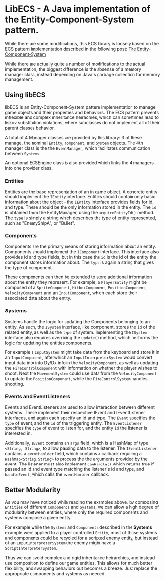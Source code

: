 # LibECS - A Java implementation of the Entity-Component-System pattern.

While there are some modifications, this ECS library is loosely based on the ECS pattern implementation described in the following post: [The Entity-Component-System](https://www.gamasutra.com/blogs/TobiasStein/20171122/310172/The_EntityComponentSystem__An_awesome_gamedesign_pattern_in_C_Part_1.php)

While there are actually quite a number of modifications to the actual implementation, the biggest difference is the absense of a memory manager class, instead depending on Java's garbage collection for memory management.

## Using libECS

libECS is an Entity-Component-System pattern implementation to manage game objects and their properties and behaviors. The ECS pattern prevents inflexible and complex inheritance heirachies, which can sometimes lead to liskov substitution violations, where subclasses do not implement all of their parent classes behavior.

A total of 4 Manager classes are provided by this library: 3 of these manage, the nominal `Entity`, `Component`, and `System` objects. The 4th manager class is the the `EventManager`, which facilitates communication between `Systems`.

An optional ECSEngine class is also provided which links the 4 managers into one provider class.

### Entities

Entities are the base representation of an in game object. A concrete entity should implement the `IEntity` interface. Entities should contain only basic information about the object - the `IEntity` interface provides fields for id, and type. These should be the only information stored in the entity. The `id` is obtained from the EntityManager, using the `acquireEntityId()` method. The `type` is simply a string which describes the type of entity represented, such as "EnemyShipA", or "Bullet".

### Components

Components are the primary means of storing information about an entity. Components should implement the `IComponent` interface. This interface also provides id and type fields, but in this case the `id` is the id of the entity the component stores information about. The `type` is again a string that gives the type of component.

These components can then be extended to store additional information about the entity they represent. For example, a `PlayerEntity` might be composed of a `SpriteComponent`, `HitboxComponent`, `PositionComponent`, `VelocityComponent` and an `InputComponent`, which each store their associated data about the entity.

### Systems

Systems handle the logic for updating the Components belonging to an entity. As such, the `ISystem` interface, like component, stores the `id` of the related entity, as well as the `type` of system. Implementing the `ISystem` interface also requires overriding the `update()` method, which performs the logic for updating the entities components.

For example a `InputSystem` might take data from the keyboard and store it in an `InputComponent`, afterwhich an `InputInterpreterSystem` would convert input data into into Dy/Dx info in the `VelocityComponent`, as well as updating the `FireControlComponent` with information on whether the player wishes to shoot. Next the `MovementSystem` could use data from the `VelocityComponent` to update the `PositionComponent`, while the `FireControlSystem` handles shooting.

### Events and EventListeners

Events and EventListeners are used to allow interaction between different systems. These implement their respective IEvent and IEventListener interfaces, and again each specify an id and type. The `Event` specifies the `type` of event, and the `id` of the triggering entity. The `EventListener` specifies the `type` of event to listen for, and the entity `id` the listener is interested in.

Additionally, `IEvent` contains an `args` field, which is a HashMap of type `<String, String>`, to allow passing data to the listener. The `IEventListener` contains a `eventHanlder` field, which contains a callback requiring a `HashMap<String,String>` to process the the arguments provided by the event. The listener must also implement `canHandle()` which returns true if passed an id and event type matching the listener's id and type, and `handleEvent`, which calls the `eventHanlder` callback.

## Better Modularity

As you may have noticed while reading the examples above, by composing `Entities` of different `Components` and `Systems`, we can allow a high degree of modularity between entities, where only the required components and systems compose a given entity.

For example while the `Systems` and `Components` described in the __Systems__ example were applied to a player controlled `Entity`, most of those systems and components could be recycled for a scripted enemy entity, but instead of an `InputInterpreterSystem` the enemy might have a `ScriptInterpreterSystem`.

Thus we can avoid complex and rigid inheritance heirarchies, and instead use composition to define our game entities. This allows for much better flexibility, and swapping behaviors out becomes a breeze. Just replace the appropriate components and systems as needed.
